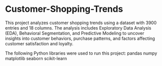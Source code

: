 # Customer-Shopping-Trends


This project analyzes customer shopping trends using a dataset with 3900 entries and 18 columns. The analysis includes Exploratory Data Analysis (EDA), Behavioral Segmentation, and Predictive Modeling to uncover insights into customer behaviors, purchase patterns, and factors affecting customer satisfaction and loyalty.


The following Python libraries were used to run this project:
pandas
numpy
matplotlib
seaborn
scikit-learn
